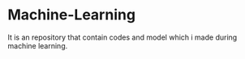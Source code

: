 # Machine-Learning
It is an repository that contain codes and model which i made during machine learning.
